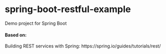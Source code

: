 # spring-boot-restful-example
Demo project for Spring Boot

<h4>Based on:</h4>
Building REST services with Spring: https://spring.io/guides/tutorials/rest/
